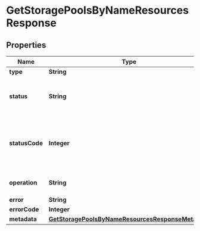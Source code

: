 

# GetStoragePoolsByNameResourcesResponse


## Properties

| Name | Type | Description | Notes |
|------------ | ------------- | ------------- | -------------|
|**type** | **String** |  |  |
|**status** | **String** | String version of the operation&#39;s status |  |
|**statusCode** | **Integer** | Integer version of the operation&#39;s status (use this rather than status) |  [optional] |
|**operation** | **String** | URL to the background operation |  |
|**error** | **String** |  |  [optional] |
|**errorCode** | **Integer** |  |  [optional] |
|**metadata** | [**GetStoragePoolsByNameResourcesResponseMetadata**](GetStoragePoolsByNameResourcesResponseMetadata.md) |  |  |



